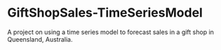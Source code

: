 # GiftShopSales-TimeSeriesModel
A project on using a time series model to forecast sales in a gift shop in Queensland, Australia.

